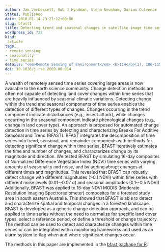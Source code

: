 ```yaml
---
author: Jan Verbesselt, Rob J Hyndman, Glenn Newnham, Darius Culvenor
Status: Published
date: 2010-01-14 23:21:12+00:00
slug: bfast1
title: Detecting trend and seasonal changes in satellite image time series
wordpress_id: 728
kind:
 article
tags:
- remote sensing
- seasonality
- time series
details: "<em>Remote Sensing of Environment</em> <b>114</b>(1), 106-115"
doi: 10.1016/j.rse.2009.08.014
---
```


A wealth of remotely sensed time series covering large areas is now available to the earth science community. Change detection methods are often not capable of detecting land cover changes within time series that are heavily influenced by seasonal climatic variations. Detecting change within the trend and seasonal components of time series enables the detection of different types of changes. Changes occurring in the trend component indicate disturbances (e.g., insect attack), while changes occurring in the seasonal component indicate phenological changes (e.g., change in land cover type). An approach is proposed for automated change detection in time series by detecting and characterizing Breaks For Additive Seasonal and Trend (BFAST). BFAST integrates the decomposition of time series into trend, seasonal, and remainder components with methods for detecting significant change within time series. BFAST iteratively estimates the time and number of changes, and characterizes change by its magnitude and direction.  We tested BFAST by simulating 16-day composites of Normalized Difference Vegetation Index (NDVI) time series with varying amounts of seasonality and noise, and by adding abrupt changes at different times and magnitudes. This revealed that BFAST can robustly detect change with different magnitudes (>0.1 NDVI) within time series with different noise levels (0.01--0.07 σ) and seasonal amplitudes (0.1--0.5 NDVI) Additionally, BFAST was applied to 16-day NDVI MODIS (Moderate Resolution Imaging Spectroradiometer) composites for a forested study area in south eastern Australia. This showed that BFAST is able to detect and characterize spatial and temporal changes in a forested landscape. BFAST is developed as a generic change detection approach, and can be applied to time series without the need to normalize for specific land cover types, select a reference period, or define a threshold or change trajectory. The method can be used to detect and characterize changes within time series or can be integrated within monitoring frameworks and used as an alarm system to flag when and where significant changes occur.

The methods in this paper are implemented in the [bfast package for R](http://cran.rstudio.com/package=bfast).
